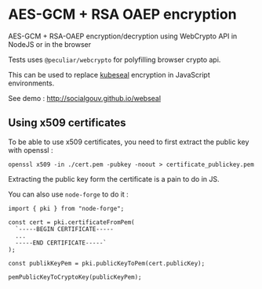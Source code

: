 # AES-GCM + RSA OAEP encryption

AES-GCM + RSA-OAEP encryption/decryption using WebCrypto API in NodeJS or in the browser 

Tests uses `@peculiar/webcrypto` for polyfilling browser crypto api.

This can be used to replace [kubeseal](https://github.com/bitnami-labs/sealed-secrets) encryption in JavaScript environments.

See demo : http://socialgouv.github.io/webseal

## Using x509 certificates

To be able to use x509 certificates, you need to first extract the public key with 
openssl :

```shell script
openssl x509 -in ./cert.pem -pubkey -noout > certificate_publickey.pem
```

Extracting the public key form the certificate is a pain to do in JS.

You can also use `node-forge` to do it : 
```
import { pki } from "node-forge";

const cert = pki.certificateFromPem(
  `-----BEGIN CERTIFICATE-----
  ...
  -----END CERTIFICATE-----`
);

const publikKeyPem = pki.publicKeyToPem(cert.publicKey);

pemPublicKeyToCryptoKey(publicKeyPem);
```
